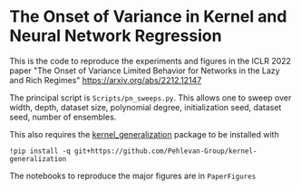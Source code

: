 # The Onset of Variance in Kernel and Neural Network Regression

This is the code to reproduce the experiments and figures in the ICLR 2022 paper "The Onset of Variance Limited Behavior for Networks in the Lazy and Rich Regimes" https://arxiv.org/abs/2212.12147

The principal script is `Scripts/pn_sweeps.py`. This allows one to sweep over width, depth, dataset size, polynomial degree, initialization seed, dataset seed, number of ensembles. 
 
This also requires the [kernel_generalization](https://github.com/Pehlevan-Group/kernel-generalization/tree/main) package to be installed with

    !pip install -q git+https://github.com/Pehlevan-Group/kernel-generalization

The notebooks to reproduce the major figures are in `PaperFigures`
